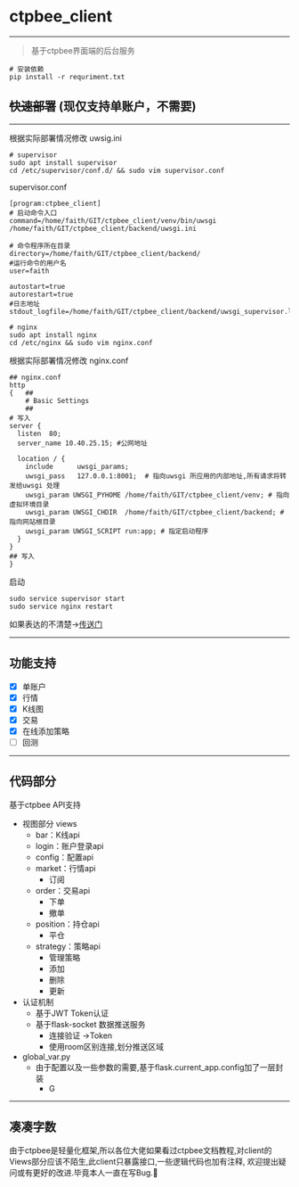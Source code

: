 # ctpbee_client
  
---
> 基于ctpbee界面端的后台服务
```
# 安装依赖
pip install -r requriment.txt
```

## ~~快速部署~~ (现仅支持单账户，不需要)

--- 
根据实际部署情况修改 uwsig.ini
```
# supervisor
sudo apt install supervisor
cd /etc/supervisor/conf.d/ && sudo vim supervisor.conf
```
supervisor.conf
```
[program:ctpbee_client]
# 启动命令入口
command=/home/faith/GIT/ctpbee_client/venv/bin/uwsgi /home/faith/GIT/ctpbee_client/backend/uwsgi.ini

# 命令程序所在目录
directory=/home/faith/GIT/ctpbee_client/backend/
#运行命令的用户名
user=faith
        
autostart=true
autorestart=true
#日志地址
stdout_logfile=/home/faith/GIT/ctpbee_client/backend/uwsgi_supervisor.log    
```
```
# nginx
sudo apt install nginx
cd /etc/nginx && sudo vim nginx.conf
```
根据实际部署情况修改 nginx.conf
```
## nginx.conf
http
{   ##
	# Basic Settings
	##
# 写入
server {
  listen  80;
  server_name 10.40.25.15; #公网地址

  location / {
    include      uwsgi_params;
    uwsgi_pass   127.0.0.1:8001;  # 指向uwsgi 所应用的内部地址,所有请求将转发给uwsgi 处理
    uwsgi_param UWSGI_PYHOME /home/faith/GIT/ctpbee_client/venv; # 指向虚拟环境目录
    uwsgi_param UWSGI_CHDIR  /home/faith/GIT/ctpbee_client/backend; # 指向网站根目录
    uwsgi_param UWSGI_SCRIPT run:app; # 指定启动程序
  }
}
## 写入
}
```
启动
```
sudo service supervisor start
sudo service nginx restart
```
如果表达的不清楚->[传送门](https://www.cnblogs.com/Ray-liang/p/4173923.html)

---

## 功能支持

 - [x] 单账户
 - [x] 行情
 - [x] K线图
 - [x] 交易
 - [x] 在线添加策略
 - [ ] 回测
 ---
 
## 代码部分
     
基于ctpbee API支持
- 视图部分 views
  - bar：K线api
  - login：账户登录api
  - config：配置api
  - market：行情api 
    - 订阅
  - order：交易api
    - 下单
    - 撤单
  - position：持仓api
    - 平仓
  - strategy：策略api
    - 管理策略
    - 添加
    - 删除
    - 更新
- 认证机制
  - 基于JWT Token认证
  - 基于flask-socket 数据推送服务
    - 连接验证 ->Token
    - 使用room区别连接,划分推送区域
- global_var.py
  - 由于配置以及一些参数的需要,基于flask.current_app.config加了一层封装
    - G
---

## 凑凑字数

由于ctpbee是轻量化框架,所以各位大佬如果看过ctpbee文档教程,对client的Views部分应该不陌生,此client只暴露接口,一些逻辑代码也加有注释,
欢迎提出疑问或有更好的改进.毕竟本人一直在写Bug.🙈
